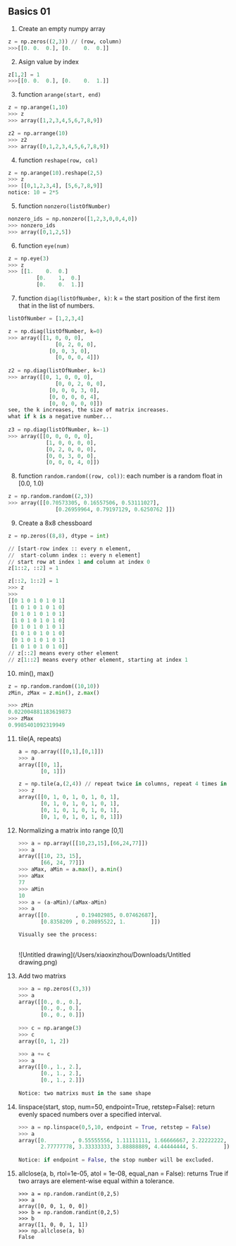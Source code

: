 ## Basics 01

1. Create an empty numpy array
```python
z = np.zeros((2,3)) // (row, column)
>>>[[0.	0.	0.], [0.	0.	0.]]
```

2. Asign value by index
```python
z[1,2] = 1
>>>[[0.	0.	0.], [0.	0.	1.]]
```

3. function `arange(start, end)` 
```python
z = np.arange(1,10)
>>> z
>>> array([1,2,3,4,5,6,7,8,9])

z2 = np.arrange(10)
>>> z2
>>> array([0,1,2,3,4,5,6,7,8,9])
```

4. function `reshape(row, col)`
```python
z = np.arange(10).reshape(2,5)
>>> z
>>> [[0,1,2,3,4], [5,6,7,8,9]]
notice: 10 = 2*5
```

5. function `nonzero(listOfNumber)`
```python
nonzero_ids = np.nonzero([1,2,3,0,0,4,0])
>>> nonzero_ids
>>> array([0,1,2,5])
```

6. function `eye(num)`
```python
z = np.eye(3)
>>> z
>>> [[1.	0.	0.]
		 [0.	1,	0.]
		 [0.	0.	1.]]
```

7. function `diag(listOfNumber, k)`: k = the start position of the first item that in the list of numbers. 
```python
listOfNumber = [1,2,3,4]

z = np.diag(listOfNumber, k=0)
>>> array([[1, 0, 0, 0],
    		   [0, 2, 0, 0],
       		 [0, 0, 3, 0],
		       [0, 0, 0, 4]])
		       
z2 = np.diag(listOfNumber, k=1)
>>> array([[0, 1, 0, 0, 0],
    		   [0, 0, 2, 0, 0],
  		     [0, 0, 0, 3, 0],
   		     [0, 0, 0, 0, 4],
       		 [0, 0, 0, 0, 0]])
see, the k increases, the size of matrix increases.
what if k is a negative number...
       		 
z3 = np.diag(listOfNumber, k=-1)
>>> array([[0, 0, 0, 0, 0],
       		[1, 0, 0, 0, 0],
       		[0, 2, 0, 0, 0],
       		[0, 0, 3, 0, 0],
       		[0, 0, 0, 4, 0]])

```

8. function `random.random((row, col))`: each number is a random float in [0.0, 1.0)
```python
z = np.random.random((2,3))
>>> array([[0.70573305, 0.16557506, 0.53111027],
     		   [0.26959964, 0.79197129, 0.6250762 ]])
```

9. Create a 8x8 chessboard

```python
z = np.zeros((8,8), dtype = int)

// [start-row index :: every n element, 
//  start-column index :: every n element] 
// start row at index 1 and column at index 0
z[1::2, ::2] = 1 

z[::2, 1::2] = 1
>>> z
>>>
[[0 1 0 1 0 1 0 1]
 [1 0 1 0 1 0 1 0]
 [0 1 0 1 0 1 0 1]
 [1 0 1 0 1 0 1 0]
 [0 1 0 1 0 1 0 1]
 [1 0 1 0 1 0 1 0]
 [0 1 0 1 0 1 0 1]
 [1 0 1 0 1 0 1 0]]
// z[::2] means every other element
// z[1::2] means every other element, starting at index 1
```

10. min(), max()

```python
z = np.random.random((10,10))
zMin, zMax = z.min(), z.max()

>>> zMin
0.022004881183619873
>>> zMax
0.9985401092319949
```

11. tile(A, repeats)

    ```python
    a = np.array([[0,1],[0,1]])
    >>> a
    array([[0, 1],
           [0, 1]])
    
    z = np.tile(a,(2,4)) // repeat twice in columns, repeat 4 times in rows
    >>> z
    array([[0, 1, 0, 1, 0, 1, 0, 1],
           [0, 1, 0, 1, 0, 1, 0, 1],
           [0, 1, 0, 1, 0, 1, 0, 1],
           [0, 1, 0, 1, 0, 1, 0, 1]])
    ```

12. Normalizing a matrix into range [0,1]

    ```python
    >>> a = np.array([[10,23,15],[66,24,77]])
    >>> a
    array([[10, 23, 15],
           [66, 24, 77]])
    >>> aMax, aMin = a.max(), a.min()
    >>> aMax
    77
    >>> aMin
    10
    >>> a = (a-aMin)/(aMax-aMin) 
    >>> a
    array([[0.        , 0.19402985, 0.07462687],
           [0.8358209 , 0.20895522, 1.        ]])
    
    Visually see the process:
      
    ```

    ![Untitled drawing](/Users/xiaoxinzhou/Downloads/Untitled drawing.png)

13. Add two matrixs 

    ```python
    >>> a = np.zeros((3,3))
    >>> a
    array([[0., 0., 0.],
           [0., 0., 0.],
           [0., 0., 0.]])
           
    >>> c = np.arange(3)
    >>> c
    array([0, 1, 2])
    
    >>> a += c
    >>> a
    array([[0., 1., 2.],
           [0., 1., 2.],
           [0., 1., 2.]])
              
    Notice: two matrixs must in the same shape
    ```

14. linspace(start, stop, num=50, endpoint=True, retstep=False): return evenly spaced numbers over a specified interval.

    ```python
    >>> a = np.linspace(0,5,10, endpoint = True, retstep = False)
    >>> a
    array([0.        , 0.55555556, 1.11111111, 1.66666667, 2.22222222,
           2.77777778, 3.33333333, 3.88888889, 4.44444444, 5.        ])
         
    Notice: if endpoint = False, the stop number will be excluded.
    ```

15. allclose(a, b, rtol=1e-05, atol = 1e-08, equal_nan = False): returns True if two arrays are element-wise equal within a tolerance. 

    ```
    >>> a = np.random.randint(0,2,5)
    >>> a
    array([0, 0, 1, 0, 0])
    >>> b = np.random.randint(0,2,5)
    >>> b
    array([1, 0, 0, 1, 1])
    >>> np.allclose(a, b)
    False
    ```

    